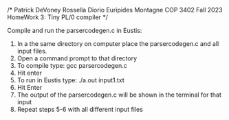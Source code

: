 /* Patrick DeVoney Rossella Diorio Euripides Montagne COP 3402 Fall 2023 HomeWork 3: Tiny PL/0 compiler */

Compile and run the parsercodegen.c in Eustis:

1. In a the same directory on computer place the parsercodegen.c and all input files.
2. Open a command prompt to that directory
3. To compile type: gcc parsercodegen.c
4. Hit enter
5. To run in Eustis type: ./a.out input1.txt
6. Hit Enter
7. The output of the parsercodegen.c will be shown in the terminal for that input
8. Repeat steps 5-6 with all different input files
